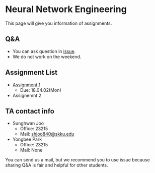 # Neural Network Engineering
This page will give you information of assignments.

## Q&A
- You can ask question in [issue](https://github.com/MindSKKU/NNE/issues).
- We do not work on the weekend.

## Assignment List

- [Assignment 1](https://github.com/MindSKKU/NNE/blob/master/Assignment1.md)
  - Due: 18.04.02(Mon)
- Assignemnt 2

## TA contact info

- Sunghwan Joo
  - Office: 23215
  - Mail: shjoo840@skku.edu
- Yongbee Park
  - Office: 23215
  - Mail: None

You can send us a mail, but we recommend you to use issue because sharing Q&A is fair and helpful for other students.

